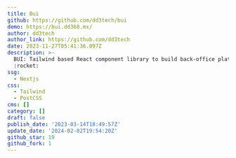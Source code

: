 ```yaml
---
title: Bui
github: https://github.com/dd3tech/bui
demo: https://bui.dd360.mx/
author: dd3tech
author_link: https://github.com/dd3tech
date: 2023-11-27T05:41:36.097Z
description: >-
  BUI: Tailwind based React component library to build back-office platforms
  :rocket:
ssg:
  - Nextjs
css:
  - Tailwind
  - PostCSS
cms: []
category: []
draft: false
publish_date: '2023-03-14T18:49:57Z'
update_date: '2024-02-02T19:54:20Z'
github_star: 19
github_fork: 1
---
```

